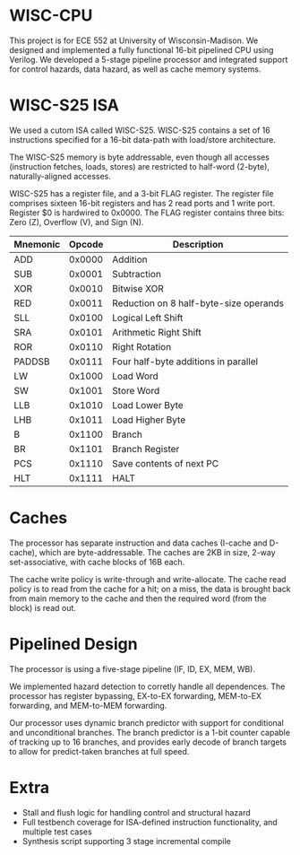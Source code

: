 # WISC-CPU
This project is for ECE 552 at University of Wisconsin-Madison. We designed and implemented a fully functional 16-bit pipelined CPU using Verilog. We developed a 5-stage pipeline processor and integrated support for control hazards, data hazard, as well as cache memory systems.

# WISC-S25 ISA
We used a cutom ISA called WISC-S25. WISC-S25 contains a set of 16 instructions specified for a 16-bit data-path with load/store architecture. 

The WISC-S25 memory is byte addressable, even though all accesses (instruction fetches, loads, stores) are restricted to half-word (2-byte), naturally-aligned accesses.

WISC-S25 has a register file, and a 3-bit FLAG register. The register file comprises sixteen 16-bit registers and has 2 read ports and 1 write port. Register $0 is hardwired to 0x0000. The FLAG register contains three bits: Zero (Z), Overflow (V), and Sign (N).

| Mnemonic | Opcode | Description                             |
|----------|--------|-----------------------------------------|
| ADD      | 0x0000 | Addition                                |
| SUB      | 0x0001 | Subtraction                             |
| XOR      | 0x0010 | Bitwise XOR                             |
| RED      | 0x0011 | Reduction on 8 half-byte-size operands  |
| SLL      | 0x0100 | Logical Left Shift                      |
| SRA      | 0x0101 | Arithmetic Right Shift                  |
| ROR      | 0x0110 | Right Rotation                          |
| PADDSB   | 0x0111 | Four half-byte additions in parallel    |
| LW       | 0x1000 | Load Word                               |
| SW       | 0x1001 | Store Word                              |
| LLB      | 0x1010 | Load Lower Byte                         |
| LHB      | 0x1011 | Load Higher Byte                        |
| B        | 0x1100 | Branch                                  |
| BR       | 0x1101 | Branch Register                         |
| PCS      | 0x1110 | Save contents of next PC                |
| HLT      | 0x1111 | HALT                                    |

# Caches
The processor has separate instruction and data caches (I-cache and D-cache), which are byte-addressable. The caches are 2KB in size, 2-way set-associative, with cache blocks of 16B each. 

The cache write policy is write-through and write-allocate. The cache read policy is to read from the cache for a hit; on a miss, the data is brought back from main memory to the cache and then the required word (from the block) is read out.

# Pipelined Design
The processor is using a five-stage pipeline (IF, ID, EX, MEM, WB). 

We implemented hazard detection to corretly handle all dependences. The processor has register bypassing, EX-to-EX forwarding, MEM-to-EX forwarding, and MEM-to-MEM forwarding.

Our processor uses dynamic branch predictor with support for conditional and unconditional branches. The branch predictor is a 1-bit counter capable of tracking up to 16 branches, and provides early decode of branch targets to allow for predict-taken branches at full speed. 

# Extra
- Stall and flush logic for handling control and structural hazard
- Full testbench coverage for ISA-defined instruction functionality, and multiple test cases
- Synthesis script supporting 3 stage incremental compile